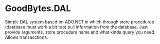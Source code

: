 # GoodBytes.DAL

Simple DAL system based on ADO.NET in which through store procedures (database must work a bit too) pull information from the database. Just provide arguments, store procedure name and what kinda query you need. Allows transacctions.
